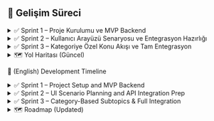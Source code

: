 ## 🚀 Gelişim Süreci

<details>
  <summary>✅ Sprint 1 – Proje Kurulumu ve MVP Backend</summary>

#### 🎯 Hedef:
Projenin temel yapısını oluşturmak ve Gemini API ile çalışan bir backend ortaya çıkarmak.

#### 🔧 Yapılanlar:
- ✅ Proje fikri ve görev paylaşımı tamamlandı (backend: Ataman)
- ✅ Flutter ile mobil uygulama yapılmasına karar verildi
- ✅ Python + FastAPI backend için ortam hazırlandı:
  - Python, VS Code, Flutter, Android Studio kurulumları
  - Virtual environment (`venv`) oluşturuldu
- ✅ Gerekli kütüphaneler yüklendi:
  - `fastapi`, `uvicorn`, `python-dotenv`, `requests`, `pydantic`
- ✅ `.env` ile gizli API anahtarı yönetimi sağlandı
- ✅ Gemini API ile entegrasyon kuruldu
- ✅ `/generate-cards` POST endpoint’i geliştirildi
- ✅ CORS middleware ile Flutter bağlantısı için izin verildi
- ✅ Swagger arayüzü üzerinden test edildi (`/docs`)
- ✅ Git'e özel dosyalar eklendi:
  - `.gitignore`, `.env.example`, `README.md`
- ✅ Backend GitHub reposuna yüklendi (`/backend` dizini)

#### 📦 Çıktı:
- MVP backend başarıyla çalışır hale getirildi.
- Gemini API’den flashcard alan servis yayında.

</details>

<details>
  <summary>✅ Sprint 2 – Kullanıcı Arayüzü Senaryosu ve Entegrasyon Hazırlığı</summary>

#### 🎯 Hedef:
Kullanıcının arayüzden butonla konu seçerek kart alacağı deneyimi tasarlamak ve API’yi buna uygun hale getirmek.

#### 🔧 Yapılanlar:
- ✅ Kullanıcı deneyimi senaryosu tasarlandı:
  - Kullanıcı “Genel Kültür” gibi bir butona tıklayacak
  - API'den 5 flashcard dönecek
  - Kartlar tıklanınca arkası dönecek (soru/cevap yapısı)
- ✅ Flutter tarafında kullanılabilirlik için planlama yapıldı
- ✅ API testleri gerçek kullanım senaryosuyla tekrarlandı
- ✅ Prompt yapısı genel konular için esnekleştirildi
- ✅ FastAPI’nin stateless olduğu tespit edildi
- ✅ Firebase ve dosyaya kayıt gibi ileri adımlar planlandı (Sprint 3’e)

#### 📦 Çıktı:
- Kullanıcı senaryosuna uygun çalışan API hazırlandı
- Flutter ile uyumlu yapı kuruldu

</details>
<details> <summary>✅ Sprint 3 – Kategoriye Özel Konu Akışı ve Tam Entegrasyon</summary>
🎯 Hedef:
Her kategori için özel alt başlıklar (konu) ile tam akış sağlamak ve Flutter arayüzünden API’dan dinamik flashcard çekimini başarıyla gerçekleştirmek.

🔧 Yapılanlar:
✅ Ana sayfa ve Courses (Dersler) sayfası arası geçiş tamamen güncellendi

✅ Her kategoriye ait alt başlıklar (ör. Matematik → Cebir, Geometri…) dinamik şekilde ekrana getirildi

✅ CardPage, API’dan gelen kartları başarılı şekilde ve scrollable olarak listeliyor

✅ Flutter üzerinden seçilen konu başlığıyla backend’e istek atılıyor, doğru kartlar dönüyor

✅ Backend ile Flutter arası veri yapısı uyumu ve hata kontrolü güçlendirildi

✅ Boş ya da hatalı veri geldiğinde kullanıcıya mesaj gösteriliyor

✅ Kodda sadeleştirme ve kullanılmayan eski kodların temizliği yapıldı

✅ Tüm değişiklikler force push ile güncel olarak repoya aktarıldı

📦 Çıktı:
Uygulamada kategori → alt başlık → kartlar akışı sorunsuz tamamlandı

Flutter arayüzünden farklı kategorilere tıklanınca o kategoriye özel konular ve kartlar geliyor

Backend ve Flutter tamamen entegre çalışıyor

</details>
<details> <summary>🗺️ Yol Haritası (Güncel)</summary>
🔜 Planlanan Geliştirmeler
 Sprint 3 – Flashcard’ların kalıcı gösterimi

Butonlar üzerinden sabit konu başlıklarıyla kart üretimi (örn. “Genel Kültür”)

Kartların soru–cevap olacak şekilde çevrilebilir yapıda gösterimi

 Flutter ile tam entegrasyon

Flutter üzerinden API’ye istek atma

Kartların görsel olarak listelenmesi

 Konu kategorilerinin artırılması (Tarih, Bilim, Sanat vs.)

 Kartlara animasyonlu “çevirme” efekti eklenmesi

 Offline mod desteği (isteğe bağlı olarak önbellekleme ile)

 (Opsiyonel) Kullanıcının cihazına veri kaydedilmesi (local storage)

</details>

🚀 (English) Development Timeline
<details> <summary>✅ Sprint 1 – Project Setup and MVP Backend</summary>
#### 🎯 Goal:
Establish the project foundation and build a working backend integrated with the Gemini API.

#### 🔧 Tasks Completed:
✅ Defined the project idea and team responsibilities (backend: Ataman)

✅ Decided to build the mobile app using Flutter

✅ Set up the development environment for Python + FastAPI:

Installed Python, VS Code, Flutter, Android Studio

Created a virtual environment (venv)

✅ Installed required packages:

fastapi, uvicorn, python-dotenv, requests, pydantic

✅ Set up environment variable management using .env

✅ Integrated Gemini API

✅ Developed a POST endpoint /generate-cards

✅ Enabled CORS middleware for Flutter integration

✅ Successfully tested the backend via Swagger UI (/docs)

✅ Added project essentials:

.gitignore, .env.example, README.md

✅ Pushed the backend code to GitHub (/backend directory)

#### 📦 Outcome:
A working MVP backend was delivered

Gemini API successfully generates flashcards via API

</details> <details> <summary>✅ Sprint 2 – UI Scenario Planning and API Integration Prep</summary>
#### 🎯 Goal:
Design a user interaction flow where pressing a button fetches topic-based flashcards, and ensure the backend supports this.

#### 🔧 Tasks Completed:
✅ Created the user experience scenario:

User clicks on a button (e.g., "General Knowledge")

API returns 5 flashcards

Cards show the question on the front and answer on the back (flip effect)

✅ Planned how the Flutter frontend will consume the API

✅ Re-tested the API in a real-world scenario

✅ Improved the prompt structure to handle general topics more flexibly

✅ Confirmed the backend is stateless

✅ Planned future features like data persistence (for Sprint 3)

#### 📦 Outcome:
API is now compatible with the planned UI experience

Flutter-ready backend completed
</details>

<details> <summary>✅ Sprint 3 – Category-Based Subtopics & Full Integration</summary>
🎯 Goal:
Achieve a seamless flow for each main category with unique subtopics, and enable fully dynamic flashcard retrieval from the API via the Flutter interface.

🔧 Tasks Completed:
✅ Home page and Courses (lessons) page navigation fully updated

✅ Category-specific subtopics (e.g., Math → Algebra, Geometry…) now displayed dynamically

✅ CardPage successfully lists API flashcards with scrollable layout

✅ Backend requests are sent with the selected subtopic and return the correct cards

✅ Data structure compatibility and error handling improved between backend and Flutter

✅ User receives clear feedback for empty or faulty API responses

✅ Code simplified and unused/old code removed for maintainability

✅ All changes force-pushed to the repository as the latest, authoritative version

📦 Outcome:
The full flow—category → subtopic → cards—now works flawlessly in the app

Selecting any category displays its unique subtopics and fetches flashcards accordingly

Full, stable integration between backend and Flutter

</details>

<details> <summary>🗺️ Roadmap (Updated)</summary>
🔜 Planned Features
 Sprint 3 – Persistent Flashcard Display

Generate flashcards based on fixed topics (e.g., “General Knowledge”)

Display cards with front/back flip (question → answer)

 Full Flutter integration

Send API requests from Flutter

Visually display cards in a scrollable list

 Expand topic categories (History, Science, Art, etc.)

 Add card flip animation and smooth transitions

 Offline mode support (optional: local cache)

 (Optional) Store flashcards locally on the device (no login required)

</details
